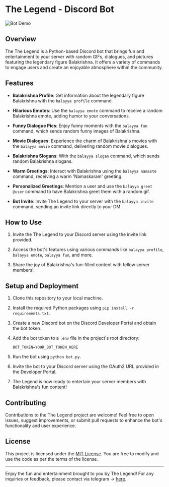 # The Legend - Discord Bot

![Bot Demo](https://cdn.discordapp.com/attachments/1093230444645974217/1093230775148752977/bb_dp_2.jpg)

## Overview

The The Legend is a Python-based Discord bot that brings fun and entertainment to your server with random GIFs, dialogues, and pictures featuring the legendary figure Balakrishna. It offers a variety of commands to engage users and create an enjoyable atmosphere within the community.

## Features

- **Balakrishna Profile**: Get information about the legendary figure Balakrishna with the `balayya profile` command.

- **Hilarious Emotes**: Use the `balayya emote` command to receive a random Balakrishna emote, adding humor to your conversations.

- **Funny Dialogue Pics**: Enjoy funny moments with the `balayya fun` command, which sends random funny images of Balakrishna.

- **Movie Dialogues**: Experience the charm of Balakrishna's movies with the `balayya movie` command, delivering random movie dialogues.

- **Balakrishna Slogans**: With the `balayya slogan` command, which sends random Balakrishna slogans.

- **Warm Greetings**: Interact with Balakrishna using the `balayya namaste` command, receiving a warm 'Namaskaram' greeting.

- **Personalized Greetings**: Mention a user and use the `balayya greet @user` command to have Balakrishna greet them with a random gif.

- **Bot Invite**: Invite The Legend to your server with the `balayya invite` command, sending an invite link directly to your DM.

## How to Use

1. Invite the The Legend to your Discord server using the invite link provided.

2. Access the bot's features using various commands like `balayya profile`, `balayya emote`, `balayya fun`, and more.

3. Share the joy of Balakrishna's fun-filled content with fellow server members!

## Setup and Deployment

1. Clone this repository to your local machine.

2. Install the required Python packages using `pip install -r requirements.txt`.

3. Create a new Discord bot on the Discord Developer Portal and obtain the bot token.

4. Add the bot token to a `.env` file in the project's root directory:

   ```
   BOT_TOKEN=YOUR_BOT_TOKEN_HERE
   ```

5. Run the bot using `python bot.py`.

6. Invite the bot to your Discord server using the OAuth2 URL provided in the Developer Portal.

7. The Legend is now ready to entertain your server members with Balakrishna's fun content!

## Contributing

Contributions to the The Legend project are welcome! Feel free to open issues, suggest improvements, or submit pull requests to enhance the bot's functionality and user experience.

## License

This project is licensed under the [MIT License](LICENSE). You are free to modify and use the code as per the terms of the license.

---

Enjoy the fun and entertainment brought to you by The Legend! For any inquiries or feedback, please contact via telegram -> [here](https://t.me/doctor_strange_here).
